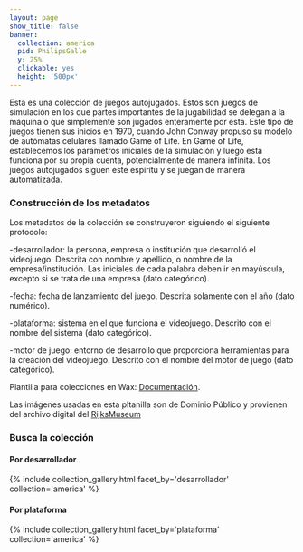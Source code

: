 ```yaml
---
layout: page
show_title: false
banner:
  collection: america
  pid: PhilipsGalle
  y: 25%
  clickable: yes
  height: '500px'
---
```


Esta es una colección de juegos autojugados. Estos son juegos de simulación en los que partes importantes de la jugabilidad se delegan a la máquina o que simplemente son jugados enteramente por esta. Este tipo de juegos tienen sus inicios en 1970, cuando John Conway propuso su modelo de autómatas celulares llamado Game of Life. En Game of Life, establecemos los parámetros iniciales de la simulación y luego esta funciona por su propia cuenta, potencialmente de manera infinita. Los juegos autojugados siguen este espíritu y se juegan de manera automatizada.

### Construcción de los metadatos
Los metadatos de la colección se construyeron siguiendo el siguiente protocolo:

-desarrollador: la persona, empresa o institución que desarrolló el videojuego. Descrita con nombre y apellido, o nombre de la empresa/institución. Las iniciales de cada palabra deben ir en mayúscula, excepto si se trata de una empresa (dato categórico).

-fecha: fecha de lanzamiento del juego. Descrita solamente con el año (dato numérico).

-plataforma: sistema en el que funciona el videojuego. Descrito con el nombre del sistema (dato categórico).

-motor de juego: entorno de desarrollo que proporciona herramientas para la creación del videojuego. Descrito con el nombre del motor de juego (dato categórico). 


Plantilla para colecciones en Wax: [Documentación](https://minicomp.github.io/wiki/#/wax/).

Las imágenes usadas en esta pltanilla son de Dominio Público y provienen del archivo digital del [RijksMuseum](https://www.rijksmuseum.nl/nl)

### Busca la colección

#### Por desarrollador
{% include collection_gallery.html facet_by='desarrollador' collection='america' %}

#### Por plataforma
{% include collection_gallery.html facet_by='plataforma' collection='america' %}